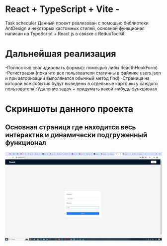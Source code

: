 # React + TypeScript + Vite - 
Task scheduler
Данный проект реализован с помощью библиотеки AntDesign и некоторых кастомных стилей, основной функционал написан на TypeScript + React js в связке с ReduxToolkit
# Дальнейшая реализация 
-Полностью свалидировать формы(с помощью либы ReacthHookForm)
-Регистрация (пока что все пользователи статичны в файлике users.json и при авторизации выполянется обычный метод find)
-Страница на которой все события будут выведены в отдельные карточки у каждого пользователя
-Удаление задач + придумать какой-нибудь функционал

# Скриншоты данного проекта

<h2>Основная страница где находится весь интерактив и динамически подгруженный функционал</h2>
<img src="https://github.com/flavokrkkk/react-api-git/blob/main/screens/2024-05-01_01-32-26.png">
